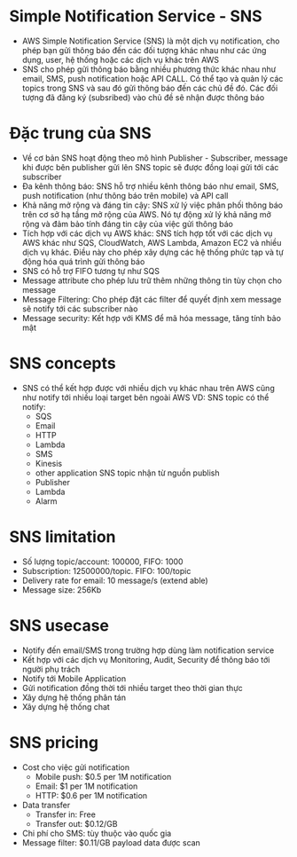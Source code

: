 # Simple Notification Service - SNS
- AWS Simple Notification Service (SNS) là một dịch vụ notification, cho phép bạn gửi thông báo đến các đối tượng khác nhau như các ứng dụng, user, hệ thống hoặc các dịch vụ khác trên AWS
- SNS cho phép gửi thông báo bằng nhiều phương thức khác nhau như email, SMS, push notification hoặc API CALL. Có thể tạo và quản lý các topics trong SNS và sau đó gửi thông báo đến các chủ đề đó. Các đối tượng đã đăng ký (subsribed) vào chủ đề sẽ nhận được thông báo

# Đặc trung của SNS
- Về cơ bản SNS hoạt động theo mô hình Publisher - Subscriber, message khi được bên publisher gửi lên SNS topic sẽ được đồng loại gửi tới các subscriber
- Đa kênh thông báo: SNS hỗ trợ nhiều kênh thông báo như email, SMS, push notification (như thông báo trên mobile) và API call
- Khả năng mở rộng và đáng tin cậy: SNS xử lý việc phân phối thông báo trên cơ sở hạ tầng mở rộng của AWS. Nó tự động xử lý khả năng mở rộng và đảm bảo tính đáng tin cậy của việc gửi thông báo
- Tích hợp với các dịch vụ AWS khác: SNS tích hợp tốt với các dịch vụ AWS khác như SQS, CloudWatch, AWS Lambda, Amazon EC2 và nhiều dịch vụ khác. Điều này cho phép xây dựng các hệ thống phức tạp và tự động hóa quá trình gửi thông báo
- SNS có hỗ trợ FIFO tương tự như SQS
- Message attribute cho phép lưu trữ thêm những thông tin tùy chọn cho message
- Message Filtering: Cho phép đặt các filter để quyết định xem message sẽ notify tới các subscriber nào
- Message security: Kết hợp với KMS để mã hóa message, tăng tính bảo mật


# SNS concepts
- SNS có thể kết hợp được với nhiều dịch vụ khác nhau trên AWS cũng như notify tới nhiều loại target bên ngoài AWS
VD: SNS topic có thể notify:
    + SQS
    + Email
    + HTTP
    + Lambda
    + SMS
    + Kinesis
    + other application
    SNS topic nhận từ nguồn publish
    + Publisher
    + Lambda
    + Alarm

# SNS limitation
- Số lượng topic/account: 100000, FIFO: 1000
- Subscription: 12500000/topic. FIFO: 100/topic
- Delivery rate for email: 10 message/s (extend able)
- Message size: 256Kb

# SNS usecase
- Notify đến email/SMS trong trường hợp dùng làm notification service
- Kết hợp với các dịch vụ Monitoring, Audit, Security để thông báo tới người phụ trách
- Notify tới Mobile Application
- Gửi notification đồng thời tới nhiều target theo thời gian thực
- Xây dựng hệ thống phân tán
- Xây dựng hệ thống chat

# SNS pricing
- Cost cho việc gửi notification
    + Mobile push: $0.5 per 1M notification
    + Email: $1 per 1M notification
    + HTTP: $0.6 per 1M notification
- Data transfer
    + Transfer in: Free
    + Transfer out: $0.12/GB
- Chi phí cho SMS: tùy thuộc vào quốc gia
- Message filter: $0.11/GB payload data được scan